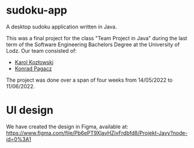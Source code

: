 # sudoku-app
A desktop sudoku application written in Java.

This was a final project for the class "Team Project in Java" during the last term of the Software Engineering Bachelors Degree at the University of Lodz. Our team consisted of:
* [Karol Kozłowski](https://github.com/karolkozlo/)
* [Konrad Pagacz](https://github.com/kpagacz/)

The project was done over a span of four weeks from 14/05/2022 to 11/06/2022.

# UI design
We have created the design in Figma, available at: https://www.figma.com/file/Pb6ePT9XlavHZivFrdbfd8/Projekt-Javy?node-id=0%3A1
